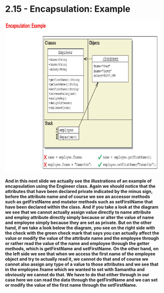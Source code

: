 # 2.15 - Encapsulation: Example

<img src="/images/02_15_01.jpg" width="800" height="500">

**And in this next slide we actually see the illustrations of an example of encapsulation using the Engineer class. Again we should notice that the attributes that have been declared private indicated by the minus sign, before the attribute name and of course we see an accessor methods such as getFirstName and mutator methods such as setFirstName that have been declared within the class. And if you take a look at the diagram we see that we cannot actually assign value directly to name attribute and employ attribute directly simply because or alter the value of name and employee simply because they are set as private. But on the other hand, if we take a look below the diagram, you see on the right side with the check with the green check mark that says you can actually affect the value or modify the value of the attribute name and the employee through or rather read the value of the name and employee through the getter methods, which is getFirstName and setFirstName. On the other hand, on the left side we see that when we access the first name of the employee object and try to actually read it, we cannot do that and of course we cannot also assign any type of a value to those attributes and we see that in the employee.fname which we wanted to set with Samantha and obviously we cannot do that. We have to do that either through in our case here we can read the data through the getFirstName and we can set or modify the value of the first name through the setFirstName.**
